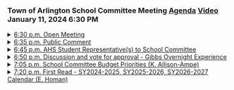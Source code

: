 ### Town of Arlington School Committee Meeting [Agenda](https://arlington.novusagenda.com/agendapublic/MeetingView.aspx?MeetingID=1968&MinutesMeetingID=-1&doctype=Agenda) [Video](https://www.youtube.com/watch?v=eBWmnMVxVng) January 11, 2024 6:30 PM

<details>
<summary><a href="https://arlington.novusagenda.com/agendapublic/CoverSheet.aspx?ItemID=17166&MeetingID=1865"</a>6:30 p.m. Open Meeting</summary> 
<details>
<summary>&nbsp;&nbsp;&nbsp;&nbsp;&nbsp;	 Kirsi Allison-Ampe - 59</summary>
<blockquote>&nbsp;&nbsp;&nbsp;&nbsp;&nbsp;Hi, welcome to this regular meeting of the Arlington School Committee on January 11th, 2024, our first meeting of the new year. We've started with a slight delay because of technical difficulties with our mics. If you're having problems, we've done our best to fix it, but you can send an email to Ms. Diggins to let us know.</blockquote>
</details>
</details>
<details>
<summary><a href="https://arlington.novusagenda.com/agendapublic/CoverSheet.aspx?ItemID=17167&MeetingID=1865"</a>6:35 p.m. Public Comment</summary> 
<details>
<summary>&nbsp;&nbsp;&nbsp;&nbsp;&nbsp;	 Kirsi Allison-Ampe - 8</summary>
<blockquote>&nbsp;&nbsp;&nbsp;&nbsp;&nbsp;We do not have any public speakers today.</blockquote>
</details>
</details>
<details>
<summary><a href="https://arlington.novusagenda.com/agendapublic/CoverSheet.aspx?ItemID=17171&MeetingID=1865 "</a>6:45 p.m. AHS Student Representative(s) to School Committee</summary> 
<details>
<summary>&nbsp;&nbsp;&nbsp;&nbsp;&nbsp;	 Kirsi Allison-Ampe and Jenna Madero - 238</summary>
<blockquote>&nbsp;&nbsp;&nbsp;&nbsp;&nbsp;We do have our AEA representative, Ms. Jenna Madero, sorry, I know her by her former name, and she's on Zoom with us, and we have our AEA, two of our AEA student reps, Matt Hagenbeek and Graham Minnick, so thank you. So we will start with your, any comments you folks have? All right, I don't know, there's not much to say really. We're having a Winter Crafts Fair coming up in two weeks, which is supposed to be like part of our Inclusion and Diversity Committee, just getting local and like school and just in town, vendors involved, trying to like sell goods, just be a little festive, and it'll be held here, I think on the 28th or 9th. I don't know if sports seasons are going, it's coming to like playoffs slash like end of the season time. I don't know, it's been a nice, calm end to the second quarter. Okay, great, thank you. Question? How goes the demolition? It goes. It's honestly like, you can't really notice it when you're in school, so it's nice. I mean, for me, for track, I have to like go into the old building, and there you kind of notice it, but other than that, it's not that bad. I know after school that I saw a bunch of students standing over on Shuler Court watching it, you know, it's kind of fun. Yeah. Yeah. Great.</blockquote>
</details>
</details>
<details>
<summary><a href="https://arlington.novusagenda.com/agendapublic/CoverSheet.aspx?ItemID=17206&MeetingID=1865 "</a>6:50 p.m. Discussion and vote for approval - Gibbs Overnight Experience</summary> 
<details>
<summary>&nbsp;&nbsp;&nbsp;&nbsp;&nbsp;	 Kirsi Allison-Ampe - 333</summary>
<blockquote>&nbsp;&nbsp;&nbsp;&nbsp;&nbsp;And next, we have the discussion and vote for approval for the Gibbs overnight experience. And I'll take this. If there's anything, I forget, jump in. So, we are doing an overnight trip for our 6th grade students at the Gibbs. We have gotten indication from families of how many are intending to come. There are some materials in your packet for tonight that we received today, just so that you had some backup material and understanding of what the cost would be. And right now, where we are with this is that there is an estimated cost per student of about $512. That's the estimated cost per student. It's lower than the $525 because we're estimating cost based on the assumption that all students will attend, which is not at the moment the case. But regardless, there's cost of busing supplies for students who might need additional supplies and the cost of including the teachers in the cost breakdown. We have to pay for teachers beyond a certain number to go, and we also need to stipend teachers, particularly for staying later into the evening. So, we factored that into the cost, but of course, if we hit a point where we find that we can reimburse families for cost, we will certainly entertain that. There's some additional materials about the activities that will happen for the students who stay back. They will be doing some science-related activities that are project-based and interactive through what's called engineering. It's an engineering curriculum that they'll be doing if they stay back. And then, right now, the numbers that we have is that we have 353 students interested in going, 56 families who have indicated that they're not planning on attending, and we're still waiting for responses from about 60 students. And we do have a number of students who are going to require full assistance with payment and some who are going to require some level of financial assistance. Engineering everywhere. Engineering everywhere. Sorry.</blockquote>

Great. Thank you. Does anyone have any questions? Okay. I don't see the details in NOVUS as to where we're going and, you know, the dates and everything else. So, we have that. We're going to Nature's Classroom. The dates, do you have the dates? Yeah. We were trying to get our hands on the actual agreement for tonight, and we didn't have it, but we wanted to make sure that there was approval for this before we started asking families to commit and send in their financial documents. We've discussed this at CIAA several times. Where is Nature's Classroom located? Massachusetts. Massachusetts, yeah. The reason for the need for school committee approval was that it's an overhead trip. Yeah. All right. The dates are May 1st through May 3rd, May 6th through May 8th, and May 8th through May 10th. They'll go as one LC for that first date, and then two LCs will go for each of the two subsequent dates. We've had to change the dates a couple of times because we originally had them over a holiday. As this correspondence from Dr. Hoyo is new, I guess I'm reading the sentence at the end of the first paragraph. Given that the school committee was very invested in an overnight experience to happen in APS, I think it's important that they know this and could brainstorm how APS will help fund this venture. That's not really how we operate, but I guess my question would be to Dr. Homan, we don't brainstorm, but we can provide direction. I wasn't expecting a request from the administration. This is not a request from the administration. That is correspondence I got earlier this afternoon that had a bit of detail in it. It is not from me or us a request for you to brainstorm funding opportunities. We have this covered right now. We have the ability to make this happen for students and to learn a lot from this initial year of doing this at Gibbs, and then we can use that information to figure out what we might want to adjust in future years, what partnerships we might want to develop with PTO or PTOs to help with any additional funding we might need. Great. Thank you. Yep. Anyone else? Yeah, so let me just clarify because I was a little bit indirect. So for the students who are unable to pay, the district is covering the cost of those students? The amount that we have asked for from families is going to give us the ability to make sure that every student has the supplies that they need if we need to invest in additional supplies and that we will be able to pay the teachers. In the event that we do not have in this fund the dollars to cover the students who need additional financial assistance, we will cover additional financial assistance assuming we do not fundraise any additional dollars. We do have families who have indicated they may be willing to donate to the district. We have not. We're not advertising or asking that families invest in that, but it could be that we have some additional dollars in this fund that will make it more self-sustaining. We're aiming for self-sustaining. If we can, if we can't, we will pull from one of the revolving and make it work.</details>

<details>
<summary>&nbsp;&nbsp;&nbsp;&nbsp;&nbsp;	 Kirsi Allison-Ampe - 48</summary>
<blockquote>&nbsp;&nbsp;&nbsp;&nbsp;&nbsp;Great. Thank you. Any further questions? Can I have a motion to approve? So moved. Anyone want to second? Second. Okay. All in favor? Aye. Any opposed? Any abstentions? Okay, so that passes unanimously. And I forgot to mention before, Ms. Exton is unable to join us tonight.</blockquote>
</details>
</details>
<details>
<summary><a href="https://arlington.novusagenda.com/agendapublic/CoverSheet.aspx?ItemID=17172&MeetingID=1865"</a>7:05 p.m. School Committee Budget Priorities (K. Allison-Ampe)</summary> 
<details>
<summary>&nbsp;&nbsp;&nbsp;&nbsp;&nbsp;	 Kirsi Allison-Ampe - 52</summary>
<blockquote>&nbsp;&nbsp;&nbsp;&nbsp;&nbsp;Okay, next we have the school committee budget priorities. This is our chance to, as part of the budget process, to discuss what our thoughts are in terms of where APS should be focusing their monies for the next year. And I think I'll just go around in order from Ms. Goodleson.</blockquote>
</details>

<details>
<summary>&nbsp;&nbsp;&nbsp;&nbsp;&nbsp;	 Laura Gitelson - 134</summary>
<blockquote>&nbsp;&nbsp;&nbsp;&nbsp;&nbsp;Sure. So I just have some notes. My first priority I think everybody probably shares, but it seems like it merits saying out loud, is that salaries. We got the override and we've reached the agreement with unit D, but I'm excited to see what happens with unit A. Within that, I think I would be staffing with particular attention to special education, making sure that we can meet all of the needs of all of our students. One smaller item that had stood out to me from the EEA requests was the technology requests that all paras have access to Chromebooks. And then I'm also supportive of the goal of full-time librarians across all of the elementary schools. And finally, just making sure we have sufficient support for the ELA rollout next year.</blockquote>
</details>

<details>
<summary>&nbsp;&nbsp;&nbsp;&nbsp;&nbsp;	 Jane Morgan - 179</summary>
<blockquote>&nbsp;&nbsp;&nbsp;&nbsp;&nbsp;So I share all of those priorities actually. So just to repeat, the competitive compensation, the librarians, the staffing for special education, and technology investments, I think as I've indicated in budget subcommittee, we do need to do a little bit more of our homework to find out exactly where the needs are for the technology investments, but we should set aside some funding for that. I'm not sure every paraprofessional needs their own Chromebook, but that might be a place. Again, we've heard a lot about the projectors in the rooms. Again, I'm not sure that's the highest priority either, but there are some funding needs clearly there. And then we've talked a long time about running a bus to OMS, and I understand that that's in the works, but if that needs additional funding to make it happen, I would like to see that put into the budget. And also, as we just discussed with the overnight experience, if that needs additional money, I would like to see that rolled into the budget as well. Thank you.</blockquote>
</details>

<details>
<summary>&nbsp;&nbsp;&nbsp;&nbsp;&nbsp;	 Liz Exton - 82</summary>
<blockquote>&nbsp;&nbsp;&nbsp;&nbsp;&nbsp;Erica? So compensation, compensation, compensation, you today, you today, you today, which I think there's unanimity around, which is great, and librarians feel it's very important staffing around special education, whether there are things that we can do around special ed staffing within the contract as well. Are there promises that we can make in the contract that we can then make good on around staffing and ratios? If that works out, that feels very important. So, yeah, that's it. Thank you.</blockquote>
</details>

<details>
<summary>&nbsp;&nbsp;&nbsp;&nbsp;&nbsp;	 Len Kardon - 486</summary>
<blockquote>&nbsp;&nbsp;&nbsp;&nbsp;&nbsp;Okay. Mr. Goodman? Thank you. So compensation, obviously, that's why we lobbied hard for the override. I would say, in addition to that, something that's been discussed in our meetings has been the need for more custodians in different schools, including the high school end. I think when I first came on the committee, I would have never argued for more custodians, but the older I get, the more I realize that custodians actually make for a healthier school, a more enjoyable place for students to learn, and a better place for a principal to manage. So I would be advocating for that. There was conversation at some point about the need for a late bus for METCO students who want to stay after school for activities and stay later, and I think I'd like to see if we could make that a priority. Obviously, I support the three librarians who have been trying for a long time to get back to a librarian in every school, or enough librarians in every school, so I would definitely want to support the three librarians. You know, there's a number of different staffing needs in different departments that I don't have a good feel for, but I know we've heard talk about needs in human resources and other departments. So some of those things that we don't see so much that can help the district run better are important to keep in mind. I share, being on the Facilities Subcommittee, I share Mr. Heelman's thoughts on the custodians. In order to maintain this building in a manner that we'd like to see it, and the other buildings around town, we are understaffed, and I think that it's important for us to take care of the resources that the voters have provided for us. Librarians, obviously, we're close to getting back to where we were in 2004. I think this is the year we should be able to do it. We need to keep the technology up to date because teachers are frustrated when things don't work because they're worn out or just obsolete, so we need to keep enough money in the budget to maintain the operability of our systems. Obviously, compensation. We went to the town and said this is our big priority for the override, and I do want to see us paying a more competitive salary for the purposes of recruitment and retention. I just want to make sure that we also have sufficient people doing the work in special ed so that we're able to be compliant with all deadlines and the paperwork of running a district, and I will always say that we probably don't have enough social workers. It's a big system, and kids have a unique set of problems and challenges, which are considerably different now than they were three years ago before the pandemic, and we need to support them.</blockquote>
</details>

<details>
<summary>&nbsp;&nbsp;&nbsp;&nbsp;&nbsp;	 ? - 279</summary>
<blockquote>&nbsp;&nbsp;&nbsp;&nbsp;&nbsp;Okay. Thank you. So my first compensation, and I'm not going to go into great depth because everyone else has already done these things. My second one are both the preschool and the special education requests. I think it's important to be serving our most vulnerable students as best as possible. Third is staffing the new high school building appropriately. When we planned this high school, we assumed certain new staffing requirements, including new additional custodians, and it's important to follow through with that, or we're not going to be able to maintain this building in the shape that it is, and that's doing a disservice for our taxpayers and for our students. And then fourth, I lump a bunch of them together. The late bus for METCO, I think that's important to help our METCO students feel a true sense of belonging so they can participate in things, the social workers at the various elementary schools, the librarians, and the increased staffing at Audison to account for the increased population that they're going to be seeing next year. I do note that when I look through the requests that we were provided in December, it feels like some of them are more appropriately one-time, and I would think that we could do them out of reserves. And I'd like to see, for example, the communications budget updated a little because it sounded like it had both one-time things and ongoing, and so I want to see that broken out. And also I question whether the translation budget, doesn't that fall into communications also? And so I just want to have a sense of where those things are going.</blockquote>
</details>

<details>
<summary>&nbsp;&nbsp;&nbsp;&nbsp;&nbsp;	 Kirsi Allison-Ampe - 22</summary>
<blockquote>&nbsp;&nbsp;&nbsp;&nbsp;&nbsp;So any further comments from anyone? Okay. Do you have any questions for us? I don't think so. Okay. I appreciate it.</blockquote>
</details>
</details>
<details>
<summary><a href="https://arlington.novusagenda.com/agendapublic/CoverSheet.aspx?ItemID=17175&MeetingID=1865 "</a>7:20 p.m. First Read - SY2024-2025, SY2025-2026, SY2026-2027 Calendar (E. Homan)</summary> 
<details>
<summary>&nbsp;&nbsp;&nbsp;&nbsp;&nbsp;	 Kirsi Allison-Ampe - 177</summary>
<blockquote>&nbsp;&nbsp;&nbsp;&nbsp;&nbsp;Okay. We are rejoining you after a brief technical difficulty. We had just begun reading the first read of our calendars for the next three years. Okay. So for a little bit of context, we've been trying to get to having three calendars for the committee to review at a time for quite some time, so I'm excited to bring you three years. I can anticipate that we're going to see some challenges with these calendars that we're going to need to address. I know already that we're going to need to put one more all-district early release in because right now all of the current calendars only have five, so we're going to need one additional one because we do six because we do the courses for educators on those all-early release days. I do want to point out a couple of sort of differences between these than others, and then if there are any other questions, myself and Ms. Diggins, who does a lot of hard work on these, are happy to answer any questions.</blockquote>

The first one is that we've had this happen a couple of times now where there's voting, there's primaries on the first day of school. It's just something that happens every once in a while, but it has now happened a couple of times in a row, and it is challenging to hold a first day of school without all of our available spaces for teaching students routines. We have significant portions of the school that are not available. Because of the timing of Labor Day next year, we've drafted a calendar, and we're open to feedback on this, that places the two teacher days on the 28th and 29th of August and then waits until the Wednesday for everybody to have their first day of school. That is an early release day, but it avoids us being in school on a day that might have some pretty heavy voting, given that it will be an election year, and that's a primary voting day. So there's that on the 24-25 calendar. as well as the teacher PD day on the November election day, and then on the 25, 26 calendar. That is a year that for the teacher professional development day, we would typically put it the day after Halloween on the 1st of November, but because the 1st of November is a Saturday, we looked at the Tuesday that is a voting day and had it on the 4th initially, but then we took a look at that and realized it would be two Tuesdays in a row that the students would be out of school and that the Monday followed by a Tuesday off followed by the rest of the week is sort of a disruptive week. So we put the teacher professional development day on the 10th that year, and that creates a four day weekend around the Veterans Day holiday. So that's there for the school committee to consider as well. And then the 26, 27 calendar had an error on in May that Ms. Diggins corrected this evening. I'm actually not sure what it was. I just told her to go with check of A and she fixed it. And we had to adjust then the last day of school, I believe, because of that adjustment as well. So happy to take questions, concerns, comments, any additional adjustments that we might need to make between now and another reading of these. So I think it's important to point out that the 26, 27 calendar is our first calendar ever, as far as I know, in the district where we would start before Labor Day. So I think we need to have a separate discussion, possible dialogue with the community about that. We did have survey results, which are probably now 10 years old, that indicated that people were open to that. But in this year, it only buys us two days. The way we've structured it in the contract, it only buys us two days. It's not a day, it's not a year where we have both Rosh Hashanah and Yom Kippur, there's only Yom Kippur. So we still, even if we started on our normal Tuesday, we would still end June 21st, it's a Monday, which is not really quite late compared to the other years. So I would, I don't know if we want to handle that year differently than the other two or what we want to do, but I just wanted to point that out because that would be a significant change for the community. I want to note that was an adjustment that came as a result of adjusted contract language that said that when the last, when the first day after Labor Day was sufficiently late, that we could begin students before Labor Day. So that was contract language that we had agreed to in the last round of negotiations, but that doesn't necessarily mean that we have to start before Labor Day if it's gonna be a challenge for families. And for other members of the community. Mr. Shulkin. My gut instinct is a day in September is worth more than a day in late June. So I would be very happy to open those two days in the 2026, 27 calendar. But I also note that if we go and adopt these things as calendars, the subsequent years are tentative. And if we find issues, I'm sure we'll be working around the edges to fix things. Mr. Steele. Yeah, I just wanted to clarify, we would be voting on the calendar for the 24, 25 school year, and the other two would be drafts that we would be sharing with the community. We're not adopting those at this time, or are we doing all three at once? My thinking was that we would do all three at once, and then if we needed to do adjustments to them down the road, we could always vote a new calendar in, but this would give families the ability to plan ahead. Okay, so we're adopting all three, and then the motion would be we adopt all three with the understanding we may modify years two and three based on new information. What we certainly would try not to do is modify years two and threes, start and end dates. Like we would make maybe small adjustments, but once we voted years two and three, and the whole goal is to give families that much lead time in terms of their planning, especially on start and end dates and breaks. Okay, other comments? So this is my first calendar season, budget, whatever. My gut reaction to the 26, 27 starting before Labor Day is that as the parent of young children and mostly knowing parents of young children, most people I know would be happy to not be scrambling for childcare that last week of the summer when summer camps are all but non-existent. And I mean, this is only two days of school, so it doesn't like really solve everybody's problem, but it's always a real issue for families who need childcare that last week because so many other school districts do start before Labor Day. So summer camp availability is less. So yes, and people are pretty passionate about Labor Day. So I guess I would like, I'm just trying to think if there's some sort of feedback loop that we can do on this, whereby if we're not, like the data that we've gotten has been very mixed about this. So it's always been hard to be like, well, that's clearly that way. And we couldn't until, you know, we couldn't within our contract. And now we're just at a, we're at a place where we could do it. It is a little bit tricky because of like, it's not as compelling as I would have liked for it to be on the first time we make that stand before Labor Day. But this is a first read. I don't know if we want to like send something out and ask for feedback if we want to vote all three of these. I don't know if we're back here in two weeks or three weeks, but I think it would be helpful to hear from folks in case there are a lot of passions around this. Okay. And that was my second time. You know, the only thing I always agree with, I agree with Mr. Schlickman that the academic days are better in September or prior to Labor Day than they are in June. And so I've, and I've also the same thing that Ms. Skittleson said about childcare that last week is always a challenge because camps end. And so I'm very comfortable with that third year, with the starting before Labor Day and the third year of this calendar sequence, personally. And I would vote for it in two weeks. That said, if people want to do a survey or get more information, that's fine, but I'm very comfortable with it. Okay. Ms. Smith? Ms. Medeiros? Yes, so I'm curious that the textbooks that you talked to here in the last two calendars, did you text a lot of the people that were doing the social care process or did you do a lot of that? We can absolutely talk about that with Dr. Jenger. And I'm not sure that could have been a holdover from something we did this year, but we'll take a look at it. We can adjust conferences pretty easily. Makes sense. So my thoughts on the calendars, first for the 2020, first, I think it's absolutely amazing and fantastic that you're doing this. We've been looking for calendars in advance of just the next year for a long, long time. So this is great. In terms of the 2026 starting before Labor Day, I would be much more compelled if there was more than two days of school that week. The fact that it's only two days of school makes me a little, makes me less happy about it because it just makes for more broken up weeks and stuff. And then just as a feedback, I'm confused by the, under the early release, there's a, the code, a solid letter A. So it says 1 p.m. for all, 1.20 for AHS, OHS, OMS, Gibbs, 1.30 for monotony. So I don't understand. It can't be one for all and 1.20 for. Yeah, the all should say elementary. Okay. That's the release time for elementary. 1.20 is the release time for A and then 1.30 for monotony. Okay, so then we just need to add. Yeah, we can fix that. Great. And then at least on my copies, the holidays and stuff didn't come out, but that's, we can see. Okay, is there any other comments? Do we want to, so I'm wondering if we could, we could, next time we could approve the first two calendars and figure out how we're going to seek feedback about the third calendar, especially since it's the third year. We could probably place a poll in my next superintendent's newsletter on that or send out a separate one, like separately. So I can think with Ms. Pierre about that. Okay. Okay, I think that's it for this item.</details>

<details>
<summary>&nbsp;&nbsp;&nbsp;&nbsp;&nbsp;	 Kirsi Allison-Ampe - 807</summary>
<blockquote>&nbsp;&nbsp;&nbsp;&nbsp;&nbsp;So next we have the superintendent's goals, the first read. Dr. Holman. All right, so I have submitted a draft set of goals. I am more than happy to take feedback on the goals. A couple of highlights. Just to note, the materials are in your, I'm not gonna project them, but in your materials. The student learning goal is focused on closing opportunity and achievement gaps for students with some focuses on implementation of the new K-5 literacy curriculum with the remaining three quarters of our elementary classrooms, establishing strategic plan working groups to make sure that we're moving forward on our priority one initiatives, expansion of or continuation of instructional rounds with teachers and ILTs, which a lot of our ILTs are doing this year to keep developing that culture of learning amongst our adults in APS. Professional practice goal is focused on building our capacity to use frequent feedback from community staff members and students to inform how we respond to conflicts and contentious topics, as well as ensure that we're being really inclusive in the design of all of our initiatives. There are a number of action steps that have been ongoing so far this year and that we hope to continue, including opening the Family Welcome Center, implementing office hours, superintendent office hours with staff, as well as other opportunities for me to connect directly with families, including our students and faculty in the design of our all district events, including our opening day in November 1st, PD Day, which we did this past year, and continuing to work on our retention strategies, gathering of feedback, holding job fairs, some of the initiatives that we've done throughout this year. There are also two, I think, two district improvement goals. One is to expand, and they're kind of linked to one another, this first district improvement goal and the professional practice goal. This is something that I think both the system needs to improve upon and that I'm working on improving upon also based on the feedback that I received in response to my evaluation this year. But district improvement goal one is to expand and improve our two-way engagement with families and opportunities for APS family learning and connection with one another. Again, the Family Welcome Center and Resource Hub and our new roles in that office have a lot to do with our ability to improve capacity in this area. We wanna revise the family survey in response to feedback that we just got on it, make sure we're responding to trends in our family surveys with an emphasis on doing things like focus groups, empathy interviews, more engagement opportunities directly with me and other members of our administration and staff, partnering with our CPAC to establish resources and implement family forums on topics of interest, both for our students who have students who have, both for our families who have students with IEPs as well as for all families across the district. We wanna make sure we establish a Multilingual Learner Parent Advisory Committee and we wanna work on implementing some family workshops for family learning opportunities as well. And then district improvement goal number two is to make sure we're expanding our understanding of what deeper learning principles are and giving opportunities for deeper learning experiences, both for our staff and for our students. So one of the goals of the strategic plan is to develop an instructional vision. We've been talking a lot about deeper learning and I think we need to define it for everybody so that they know what it means, what it looks like, what we're talking about when we talk about expanding opportunities for deeper learning, like when we're putting new classes in place that are more interdisciplinary at the high school, for example, or when we are taking our students in sixth grade for an immersive trip where they get to spend time with one another overnight. These are things that we see as aligned to deeper learning, that's why we're doing them, but we need a better definition so that our full community understands that and has opportunities to engage in that work with us. So those are the goals. I think I've tweaked over the last couple of days in response to feedback from all of you, the outcomes, and I'm happy to answer questions about some of those. Some of them will become a little clearer when you get a report out on panorama results in a couple of weeks because they're specific to categories where we see results that either concern us or that we wanna see change or where we really wanna close gaps based on what families, students, and staff are reporting. So happy to take any notes on these. Okay, anyone have any comments? Mr. Thielman.</blockquote>
</details>

<details>
<summary>&nbsp;&nbsp;&nbsp;&nbsp;&nbsp;	 Jeff Thielman - 621</summary>
<blockquote>&nbsp;&nbsp;&nbsp;&nbsp;&nbsp;Yeah, thanks very much. I just wanna clarify on some of the performance measures on goal, the professional practice goal, the established baselines for measuring retention of staff, including staff in BIPOC and LGBTQIA+, and focal groups, are you, so year one is established, the benchmarks, and then year two is? Would be to develop a goal around what do we wanna do with them because right now we don't really have retention measures that we would call reliable and that we sort of trust and track. So one of the things that Mr. Spiegel and I have been talking about working on is how do we actually track that? And then once we track it and kind of have a baseline for how we're going to keep track of retention and when somebody moves out, why, and how we wanna measure that data, because right now we have it quite qualitatively. And we do the exit interviews and we have the sort of qualitative report out on that, but we'd like to make it more quantitative. So this would just establish what does that data look like, what is it that we're measuring, and then in future years the hope would be that we could set some goals around like improve retention for this subgroup because we're seeing this trend. But we have retention data for all? Do we have retention data for all? Yes. We do, but you don't have to. But dividing it out by focal groups is not something. Has not been done. And have you ever looked into automating, kind of setting up an automated system? There are systems that can do that. Do we have them? I mean, excuse me, right now we do a Google form. And I can do it that way. There are other systems we could look into. The organization I lead is no better, by the way. Our HR system could do it, but it's not set up to. We have talked about this to get a more, because the problem is with exit interviews is that it can be very subjective. Yes. It can be your view of what the person said rather than what's said on a form, because that gives you more information that's more objective. And then, will you say in here improve reported family experience on experience surveys? So, there'll be a reference somewhere of what we experienced in fall of 22 and. Yeah, so that one, we are currently in the process of revising the family survey, and all the surveys, based on, we had such record response rates on this last administration that we also got a lot of feedback on the survey itself, on how it's administered, on some of the questions we asked. So we're planning on revising it. So the way I phrase that is, for those things that we decide to survey again, because it could be that we switch out some of the categories, then what I would want to do is compare results from last fall through next spring to demonstrate improvement on those categories that we're surveying year over year. All right, and then, and then the last one where it's more opportunities to expand that access, expand that participation, that's kind of, that is hard to measure. Yes, some of these are hard to measure. Okay, so I don't know. You'd get qualitative evidence, probably, of that. It's not, it's more of an output than an outcome, but I was trying to mix. Yeah, that's fine. Types of data you're getting. I wouldn't know how I would make it more quantitative myself, so. Yeah. Okay. Thank you. Okay. Anyone else have any other comments, questions?</blockquote>
</details>

<details>
<summary>&nbsp;&nbsp;&nbsp;&nbsp;&nbsp;	 ? - 282</summary>
<blockquote>&nbsp;&nbsp;&nbsp;&nbsp;&nbsp;Okay, I had sent in some feedback, which has been, it was just, I was just trying to get some clarification about some of the outcome measurements, so that we, when we go to evaluate the superintendent using these criteria, we actually have something that we can look at and go, yes, you made it, no, you didn't, or you made partial, whatever. So, yeah, okay. Just one comment. So, I mean, I appreciate the goal to try to get more outcome-type measures, but I also think it's okay to have measures where if you, say, implement the new ELA curriculum, if you did that, that you met your goal. I mean, I do think you could have some of those type of goals in there now, or? So, I put a lot of that stuff in the description and action steps. I would like to have a couple examples like that that are, it's easy to say yes, but I'm also trying not to make it just a check, because that's an output and not an outcome. I was trying to keep the outcomes as outcome-y as possible. Yeah, yeah. Okay, thanks. Yeah. You keep going for the measurable. I was trying to go for as measurable as possible. There are certainly things like, for example, improved reported experience of educators in office hours. That's fully qualitative. That's based in notes that I take during office hours. So, that won't have a number to it. And I value qualitative output. outcomes too, so there will be obviously artifacts that tie to the action steps included in my evidence that as well as some of these quantitative measures that are more outcome-based.</blockquote>
</details>

<details>
<summary>&nbsp;&nbsp;&nbsp;&nbsp;&nbsp;	 Kirsi Allison-Ampe - 40</summary>
<blockquote>&nbsp;&nbsp;&nbsp;&nbsp;&nbsp;Any further comments, questions? Okay, seeing none we will move on. I'm sorry, just so that I remember for the standards DESE gives us a rubric, right? Yes. Neat. Okay, thank you. I love using other people's rubrics. Thank you.</blockquote>

[7:40 p.m. Superintendent's Update (E. Homan)](https://arlington.novusagenda.com/agendapublic/CoverSheet.aspx?ItemID=17168&MeetingID=1865)</details>

<details>
<summary>&nbsp;&nbsp;&nbsp;&nbsp;&nbsp;	 Kirsi Allison-Ampe - 9</summary>
<blockquote>&nbsp;&nbsp;&nbsp;&nbsp;&nbsp;Okay, back to you Dr. Homan with the update.</blockquote>

      * Update on Administrative Hiring Searches
      * Update on Competitive Grants Awarded
      * Monthly Update on Enrollments / Class Sizes
      * Strategic Plan Update</details>

<details>
<summary>&nbsp;&nbsp;&nbsp;&nbsp;&nbsp;	 Elizabeth Homan - 905</summary>
<blockquote>&nbsp;&nbsp;&nbsp;&nbsp;&nbsp;Okay, so we are very pleased to report that we got to celebrate the opening of Monotomy Preschool right below us over the last couple of weeks and it is an absolutely beautiful space. I'm sure you have all gotten to see as you've driven up to the offices the beautiful tree. It's really a work of art. And the entrance to Monotomy, that theme of sort of nature and trees runs through the entire space. It's a very playful space, it's a very bright space, lots of natural light, and it's really just something special for our littlest learners. So it's been really exciting to welcome them into the new school. They were so excited to enter on that first day. We welcomed families and had a little ceremony with a number of elected officials and some of you and celebrated the opening of Monotomy Preschool. So hooray! It was a little bit of a delay. They're still waiting for their playground, but that's okay because they have a beautiful multi-purpose room and we turned it into a lovely indoor recess space while we wait for the surface. They couldn't surface the playground because of the temperature, because it's a rubber surface, so they have to wait until it warms up a little bit before we can put that in. But almost all the way there. We will be having public tours of the new Arlington High School wings, the central office, and Monotomy on Saturday, January 20th from 9 a.m. to 12 p.m. Thank you to those of you who have volunteered to help us direct traffic. We will have a guide for those. You'll sort of have your own guide. It's a self-guided tour, but you'll have both a digital version and a paper version of a guide to sort of help you go through the spaces and know what it is that you're looking at. And we'll have a number of volunteers there to help steer you in whatever direction you're headed so that you can check out our new spaces. It's possible those will be limited primarily to the phase two spaces, but if we have enough volunteers we'll open up some of the phase one spaces as well. I wanted to update the community that we're looking forward to launching an Audison Middle School bus. There will be more information coming to the Audison community about this very soon. This will be a bus from the East Arlington area to Audison to help alleviate some of the pressures that we know students and families have felt around getting to school on time given the morning rush and the service of the MBTA sometimes can't keep up with that. So we're looking forward to helping out with that. We know that it's been a pressure for families and a point of frustration, so I will send more info about that soon. There will be fees associated with riding this bus and probably a lottery in the event that we have more interest than the bus itself can hold. We have some anticipated spring administrative hiring searches coming up. All of these roles are currently filled by interim leaders. Hardy principal will be up first. We'll need to identify a permanent leader for the Hardy school right now. We have an interim principal there. The mathematics director currently is interim. Mr. Coleman moved into the research data and accountability role and so we'll need to identify a permanent mathematics director. And we also have a role at Audison for assistant principal and Metco director that are interim and we'll need to run searches for those as well. So we'll be keeping you posted as we head into hiring season on the status of those searches. And I wanted to give you an update on working groups. So we had new members join us. These are families, students, staff members join us on this past week and those new members are joining working groups that they signed up for applied to join and that our facilitators worked with us to determine how to make sort of as diverse a group of roles and expertise as possible in the working groups. They're going to be completing information gathering and action cycles aligned with the strategic plan initiatives for the remainder of the 2023 and 24 school year. Emphasis on the fact that these working groups are working. They are intended to go out into the community and gather information, come back from their very different roles. They have access to different kinds of people in the community so they can get a lot of different information from those people about what it is that the system needs. The strategic plan, while it maps out things that we know we need to do, it also leaves enough room for us to iterate and figure out how what we might need to adjust about our plan in order to move the work forward in a way that involves the community. And so that's what these working groups are intended to do. So I want to thank again the Arlington Education Foundation for funding compensation through a district improvement grant for these working group members so that they could participate in this. It's a paid opportunity for the members who have recently joined us and your enrollments are in your materials. Happy to take any questions.</blockquote>
</details>

<details>
<summary>&nbsp;&nbsp;&nbsp;&nbsp;&nbsp;	 Kirsi Allison-Ampe - 7</summary>
<blockquote>&nbsp;&nbsp;&nbsp;&nbsp;&nbsp;Any questions? Okay, seeing none, thank you.</blockquote>
</details>
</details>
<details>
<summary><a href="https://arlington.novusagenda.com/agendapublic/CoverSheet.aspx?ItemID=17143&MeetingID=1865"</a>7:50 p.m. Consent Agenda (K. Allison-Ampe)</summary> 
<details>
<summary>&nbsp;&nbsp;&nbsp;&nbsp;&nbsp;	 Kirsi Allison-Ampe - 199</summary>
<blockquote>&nbsp;&nbsp;&nbsp;&nbsp;&nbsp;Next we have the consent agenda. So all items listed with an asterisk are considered to be routine and will be enacted by one motion. There will be no separate discussion of these items unless a member of the committee so requests in which event the item will be considered in its normal sequence. Warrant number 24147, December 19th, 2023, $1,100,393.65. Warrant number 24166, January 3rd, 2024, in the amount of $700,401.42. Draft school committee minutes of December 14th, 2023 and draft school committee special meeting minutes dated December 21st, 2023. Mr. Schlickman. I would like to pull 24166 off the consent agenda due to conflict. Okay, so we will vote. Is there anyone else? Okay, so can I have a motion to approve the remaining items? So moved. Can I have a second? Second. Okay, all in favor? Yes. Any opposed? Any abstentions? Okay, so that's unanimous. Now we're going to vote on warrant number 24166 and we are conflicted. Yeah, both Mr. Schlickman and I are conflicted because it covers MESC conference payments. I move approval. Second. Any further comments? Okay, all in favor? Yes. Any opposed? Any abstentions? Abstain. Okay, so that's 4-0-2, but it passes.</blockquote>

    *Warrant #24147, December 19, 2023, $1,136393.65
    *Warrant #24166, January 3, 2024, $700,401.42
    *DRAFT School Committee Meeting Minutes, December 14, 2023
    *DRAFT School Committee Special Meeting Minutes, December 21, 2023
</details>
</details>
<details>
<summary><a href="https://arlington.novusagenda.com/agendapublic/CoverSheet.aspx?ItemID=17169&MeetingID=1865"</a>7:55 p.m. Subcommittee/Liaison Reports/Announcements (K. Allison-Ampe)</summary> 
<details>
<summary>&nbsp;&nbsp;&nbsp;&nbsp;&nbsp;	 Kirsi Allison-Ampe - 11</summary>
<blockquote>&nbsp;&nbsp;&nbsp;&nbsp;&nbsp;Okay, next we have the subcommittee liaison reports budget. Mr. Carton.</blockquote>

      * Budget – Len Kardon, Chair
        -Possible approval of a new revolving fund for the   Arlington High School cafe.
	-Vote to approve APS rental fee schedule.
	* Community Relations – Liz Exton, Chair
	* Curriculum, Instruction, Assessment & Accountability – Jane Morgan, Chair
	* Facilities – Jeff Thielman, Chair
	* Policy & Procedures – Paul Schlichtman, Chair
	* Arlington High School Building Committee, Jeff Thielman, Chair
	* Liaison Reports
	* Announcements
	* Future Agenda Items</details>

<details>
<summary>&nbsp;&nbsp;&nbsp;&nbsp;&nbsp;	 Len Kardon - 77</summary>
<blockquote>&nbsp;&nbsp;&nbsp;&nbsp;&nbsp;So we met this week to get an update on the planning for the 25 budget that's coming to us in early February. We will meet again, I don't have the date in front of me, later in the month to get a little bit more detail before it comes to the full committee. We also reviewed the, there's two new fees that's in the schedule that's in NOVIS. Mr. Mason, do you want to explain it?</blockquote>
</details>

<details>
<summary>&nbsp;&nbsp;&nbsp;&nbsp;&nbsp;	 Michael Mason - 175</summary>
<blockquote>&nbsp;&nbsp;&nbsp;&nbsp;&nbsp;The two new items are the fee for the OMS bus. The OMS bus is only in the morning, so it's half the fee of a regular bus. And then we're adjusting, I don't know if we're adjusting or establishing new fees for the auditorium rental. Yes, so there are new fees. Give me a second, I was pulling up this exact item. So there are new fees for the auditorium. The auditorium rental, we did a analysis of the town manager 12 comparable communities to come up with an ideal rate considering that our auditorium is state-of-the-art and one of the newer auditoriums. The rate is that we've proposed is $750 for a three-hour minimum rental with the mandatory theater supervisor fee that's like $25 an hour to add on to that. And then there's additional add-ons for lighting, rigging, sound, audio, and I'm hope I'm not missing it. And last but not least, it was videography that was added on for the various amounts and those will be optional add-ons and not requirements.</blockquote>
</details>

<details>
<summary>&nbsp;&nbsp;&nbsp;&nbsp;&nbsp;	 Kirsi Allison-Ampe - 46</summary>
<blockquote>&nbsp;&nbsp;&nbsp;&nbsp;&nbsp;Okay. So yes, so the the budget subcommittee moved that we recommended that the fees schedule be adopted by the full committee. Do you want to make a motion? I move that the revised fee schedule be adopted. Second. Any further questions or comments? Mr. Schluchman.</blockquote>
</details>

<details>
<summary>&nbsp;&nbsp;&nbsp;&nbsp;&nbsp;	 Paul Schlichtman - 89</summary>
<blockquote>&nbsp;&nbsp;&nbsp;&nbsp;&nbsp;Okay. There's a note three. Custodial rates or estimated rates, actual rates are in accordance with the contracts. So what we're saying is that because I don't see where this is referencing to. Okay. So the custodial rate will be on top of anything else we're doing. Correct. So if you want the gym, you're going to pay $123 for three hours at the bracket plus $45 an hour for the custodian. Yes. Okay. Yeah. I get it now. Sorry if that wasn't clear. Any other questions or comments?</blockquote>
</details>

<details>
<summary>&nbsp;&nbsp;&nbsp;&nbsp;&nbsp;	 Kirsi Allison-Ampe - 64</summary>
<blockquote>&nbsp;&nbsp;&nbsp;&nbsp;&nbsp;Okay. All in favor? Yes. Any opposed? Any abstentions? Okay. So that passes unanimously. Okay. So we also had the there was discussion of a possible new revolving fund for the Arlington High School Cafe and we tucked it under budget because it had to do with money but we didn't actually discuss it at budget. Mr. Mason do you want to discuss this?</blockquote>
</details>

<details>
<summary>&nbsp;&nbsp;&nbsp;&nbsp;&nbsp;	 Michael Mason - 155</summary>
<blockquote>&nbsp;&nbsp;&nbsp;&nbsp;&nbsp;Yes. So it would be appreciated if the committee could make a motion to approve a new fund. It'll be a new revolving fund for the student cafe at the high school. This was part of the building design. In the spine of the building when you come into the main entrance you see a nice big foyer and you'll see the cafe stands that are currently empty. We're getting ready to put some inventory in there and get a point-of-sale systems to collect for the different items that will be for sale there including various items that will be prepared by the students. So in order to us for us to collect funds the comptroller of the town of Arlington would require the school committee to approve a new revolving fund. So just to be clear this is separate from the cafeteria. This is a cafe. It's it's in a different location. Mr. Fleckman.</blockquote>
</details>

<details>
<summary>&nbsp;&nbsp;&nbsp;&nbsp;&nbsp;	 Paul Schlichtman - 28</summary>
<blockquote>&nbsp;&nbsp;&nbsp;&nbsp;&nbsp;Is this an internal fee within the school department or is this a revolving fund that would need town meeting to play with? I assume this is internal.</blockquote>
</details>

<details>
<summary>&nbsp;&nbsp;&nbsp;&nbsp;&nbsp;	 Kirsi Allison-Ampe - 155</summary>
<blockquote>&nbsp;&nbsp;&nbsp;&nbsp;&nbsp;This is internal. Correct. Any other questions or comments? Can someone make the motion? Second. Okay. Any further comments? Okay. All in favor? Yes. Yes. Yes. Any opposed? Any abstentions? Okay. So that passes unanimously. What next? Curriculum. Okay so that was budget. Now we have community regulations. Ms. Exton isn't here. Just before this meeting I received notice that our representative to the Rainbow Commission has resigned and so we'll need to appoint someone and also I had in late December I had heard from Mr. Hainer who had been a representative on the Arlington 250 committee and he also requests I mean he's resigned so I'm going to pass those two names on to Ms. Exton to appoint our representatives to those commissions. Well they'll they'll make a recommendation to us. They'll do all the hard work and then bring us somebody. Yes that's what I mean. Okay. Curriculum instruction assessment and accountability.</blockquote>
</details>

<details>
<summary>&nbsp;&nbsp;&nbsp;&nbsp;&nbsp;	 Jane Morgan - 18</summary>
<blockquote>&nbsp;&nbsp;&nbsp;&nbsp;&nbsp;Yes we met yesterday talked about SSTs and we have another meeting scheduled in the end of March.</blockquote>
</details>

<details>
<summary>&nbsp;&nbsp;&nbsp;&nbsp;&nbsp;	 Paul Schlichtman - 145</summary>
<blockquote>&nbsp;&nbsp;&nbsp;&nbsp;&nbsp;Okay. Facilities. No report. Policy and procedures. Thank you. We have a meeting scheduled for, I just lost the date, Wednesday January 24th at 3 p.m. at the beautiful Central Office 14 Millbrook Drive in Arlington. Arlington High School Building Committee. We're having an open house or tours rather on January 20th and we need volunteers. If everyone can volunteer that would be great. Student volunteers. I know Mr. McCarthy I think is recruiting folks so if you'd like to help out on a Saturday morning, although I think you have a lot of commitments of those sports and activities, but if you can be there great. We're looking for folks to volunteer the more people the merrier. Yeah. The construction project is going along and as we discussed earlier the some of the buildings are coming down and we're moving forward on phase three.</blockquote>
</details>

<details>
<summary>&nbsp;&nbsp;&nbsp;&nbsp;&nbsp;	 Kirsi Allison-Ampe - 95</summary>
<blockquote>&nbsp;&nbsp;&nbsp;&nbsp;&nbsp;Liaison reports. Can I just, because I was at the community really community chat on Saturday, I just wanted to, so it was Ms. Exton and I, the subject was budget and after-school. Dr. Homan was there. Mr. Mason was there. I can't remember if there were other admins there. It was very well attended. Definitely the most, the largest number of people I've seen at a community chat in my short time and people had, were very engaged and I think Dr. Homan took lots of notes. So any reports? Announcements? Future agenda items?</blockquote>
</details>
</details>
<details>
<summary><a href="https://arlington.novusagenda.com/agendapublic/CoverSheet.aspx?ItemID=17170&MeetingID=1865* "</a>8:00 p.m. Executive Session</summary> 
<details>
<summary>&nbsp;&nbsp;&nbsp;&nbsp;&nbsp;	 Kirsi Allison-Ampe - 187</summary>
<blockquote>&nbsp;&nbsp;&nbsp;&nbsp;&nbsp;Okay. Well at this point we will go into executive session and we do not plan on returning, correct? Right. Okay. So we're going into executive session to conduct strategy sessions and preparation for negotiations with union and or non-union personnel or contract negotiations with union and or non-union in which, if held in an open meeting, may have a detrimental effect to conduct strategy with respect to collective bargaining or litigation in which, if held in an open meeting, may have a detrimental effect. Collective bargaining may also be conducted and we will be discussing the Arlington Education Association, Unit A negotiations and American Federation of State, County and Municipal Employee, AFL-CIO, State Council 93, Local 680, School Cafeteria Workers Discussions. So can I have a motion to go into executive session? So moved. Hello folks. Second. Somebody? Yes. That's the wrong answer. I have to pay attention. I'm going to start throwing around shoes at you. Okay. Ms. Gittleson? Yes. Mr. Carter? Yes. Ms. Morgan? Yes. Mr. Thielman? Yes. Mr. Schlickman? Yes. Can I vote yes also? So we are now going into executive session.</blockquote>
</details>
</details>
<details>
<summary><a href="https://arlington.novusagenda.com/agendapublic/CoverSheet.aspx?ItemID=17140&MeetingID=1865"</a>8:00 p.m. Adjournment</summary> 
<details>
<summary>&nbsp;&nbsp;&nbsp;&nbsp;&nbsp;	 Kirsi Allison-Ampe - 168</summary>
<blockquote>&nbsp;&nbsp;&nbsp;&nbsp;&nbsp;		* Email to SC from E. Homan, RE: This Week, Good News, and Happy Holidays, 12/17/2023		* Email to SC from E. Homan, RE: FYI, 12/21/2023		* Email to SC from E. Homan, RE: Fwd: LABBB FY 23 Annual Report and Audit, 12/21/2023		* Email to SC from E. Homan, RE: FYI in case you hear from press/ 12/21/2023		* Email to SC from E. Homan, RE:  Fwd: Hate Symbol at OMS, 12/22/2023		* Email to SC from E. Homan, RE: Fwd: Notice of Public Comment – Proposed Changes to the District and School Accountability System for 2024 Reporting, 12/29/2023.		* Email to SC from E. Homan, RE:Fwd: Request for Public Comment - Special Education Procedures, 12/29/2023.		* Email to SC from E. Homan, RE: FYI: Peirce Lead Findings, 1/5/2024		* Email to SC from E. Homan, RE: FYI, 1/5/2024		* Email to SC from K. Radville, RE: Materials for Dissemination to the School Committee, 1/7/2024		* Email to SC from E. Homan, RE: Letter from Nurses, 1/8/2024		* Email to SC from E. Homan, RE: FYI, 1/11/2024</blockquote>
</details>
</details>